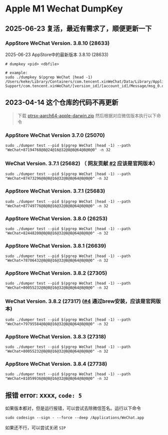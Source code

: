 # Apple M1 Wechat DumpKey

## 2025-06-23 复活，最近有需求了，顺便更新一下

### AppStore WeChat Version. 3.8.10 (28633)

2025-06-23 AppStore中的最新版本 3.8.10 (28633)

```shell
# dumpkey <pid> <dbfile>

# example:
sudo ./dumpkey $(pgrep WeChat |head -1) /Users/keke/Library/Containers/com.tencent.xinWeChat/Data/Library/Application\ Support/com.tencent.xinWeChat/[version_id]/[account_id]/Message/msg_0.db
```

## 2023-04-14 这个仓库的代码不再更新

> 下载 [ptrsx-aarch64-apple-darwin.zip](https://github.com/kekeimiku/PointerSearcher-X/releases/tag/v0.4.1) 然后根据对应微信版本执行以下命令

### AppStore WeChat Version 3.7.0 (25070)

```shell
sudo ./dumper test --pid $(pgrep WeChat |head -1) --path "WeChat+87194768@8@24@16@32@8@8@64@8@0@0" -n 32
```

### WeChat Version. 3.7.1 (25682) （ 网友贡献 [#2](https://github.com/kekeimiku/dumpkey/issues/2) 应该是官网版本）

```shell
sudo ./dumper test --pid $(pgrep WeChat |head -1) --path "WeChat+87473296@8@8@16@32@8@8@64@8@0@0" -n 32
```

### AppStore WeChat Version. 3.7.1 (25683)

```shell
sudo ./dumper test --pid $(pgrep WeChat |head -1) --path "WeChat+87749776@8@8@16@32@8@8@64@8@0@0" -n 32
```

### AppStore WeChat Version. 3.8.0 (26253)

```shell
sudo ./dumper test --pid $(pgrep WeChat |head -1) --path "WeChat+82448200@8@8@16@32@8@8@64@8@0@0" -n 32
```

### AppStore WeChat Version. 3.8.1 (26639)

```shell
sudo ./dumper test --pid $(pgrep WeChat |head -1) --path "WeChat+78706432@8@8@16@32@8@8@64@8@0@0" -n 32
```

### AppStore WeChat Version. 3.8.2 (27305)

```shell
sudo ./dumper test --pid $(pgrep WeChat |head -1) --path "WeChat+80055232@8@8@16@32@8@8@64@8@0@0" -n 32
```

### WeChat Version. 3.8.2 (27317) ([#4](https://github.com/kekeimiku/dumpkey/issues/4) 通过brew安装，应该是官网版本)

```shell
sudo ./dumper test --pid $(pgrep WeChat |head -1) --path "WeChat+79795584@8@8@16@32@8@8@64@8@0@0" -n 32
```

### AppStore WeChat Version. 3.8.3 (27318)

```shell
sudo ./dumper test --pid $(pgrep WeChat |head -1) --path "WeChat+80055232@8@8@16@32@8@8@64@8@0@0" -n 32
```

### AppStore WeChat Version. 3.8.4 (27738)

```shell
sudo ./dumper test --pid $(pgrep WeChat |head -1) --path "WeChat+81059936@8@8@16@32@8@8@64@8@0@0" -n 32
```

## 报错 error: xxxx, `code: 5`

如果版本都对，但是运行报错，可以尝试去除微信签名。运行以下命令

```shell
sudo codesign --sign - --force --deep /Applications/WeChat.app
```

如果还不行，可以尝试关闭 `SIP`
